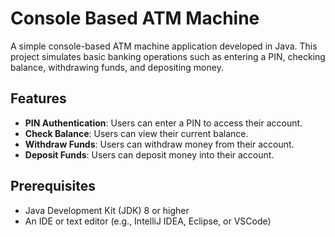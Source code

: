 # Console Based ATM Machine

A simple console-based ATM machine application developed in Java. This project simulates basic banking operations such as entering a PIN, checking balance, withdrawing funds, and depositing money.

## Features

- **PIN Authentication**: Users can enter a PIN to access their account.
- **Check Balance**: Users can view their current balance.
- **Withdraw Funds**: Users can withdraw money from their account.
- **Deposit Funds**: Users can deposit money into their account.

## Prerequisites

- Java Development Kit (JDK) 8 or higher
- An IDE or text editor (e.g., IntelliJ IDEA, Eclipse, or VSCode)
